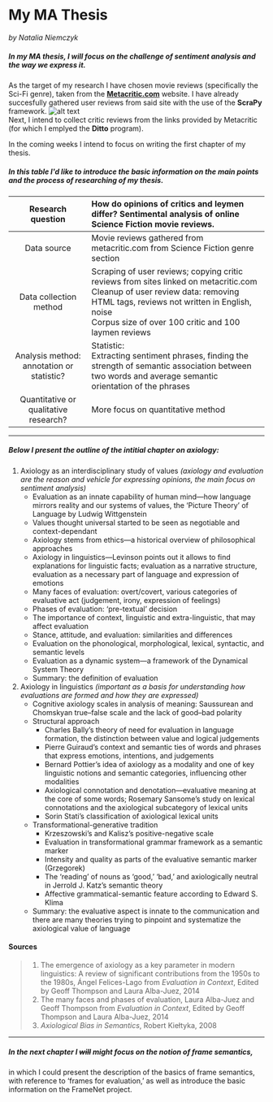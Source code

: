 # My MA Thesis
_by Natalia Niemczyk_


##### In my MA thesis, I will focus on the challenge of sentiment analysis and the way we express it.
As the target of my research I have chosen movie reviews (specifically the Sci-Fi genre), taken from the [__Metacritic.com__](https://www.metacritic.com/movie) website. I have already succesfully gathered user reviews from said site with the use of the __ScraPy__ framework. ![alt text](https://steemitimages.com/640x0/https://scrapinghub.files.wordpress.com/2016/08/scrapy.png "Scrapy Logo")  
Next, I intend to collect critic reviews from the links provided by Metacritic (for which I emplyed the **Ditto** program).  

In the coming weeks I intend to focus on writing the first chapter of my thesis.

##### In this table I'd like to introduce the basic information on the main points and the process of researching of my thesis.
| Research question | How do opinions of critics and leymen differ? Sentimental analysis of online Science Fiction movie reviews. |
| :---: |:---|
| Data source | Movie reviews gathered from metacritic.com from Science Fiction genre section |
| Data collection method|Scraping of user reviews; copying critic reviews from sites linked on metacritic.com<br>Cleanup of user review data: removing HTML tags, reviews not written in English, noise<br>Corpus size of over 100 critic and 100 laymen reviews |
|Analysis method: annotation or statistic? | Statistic:<br>Extracting sentiment phrases, finding the strength of semantic association between two words and average semantic orientation of the phrases |
|Quantitative or qualitative research?|More focus on quantitative method|


---
##### Below I present the outline of the intitial chapter on axiology:
1. Axiology as an interdisciplinary study of values *(axiology and evaluation are the reason and vehicle for expressing opinions, the main focus on sentiment analysis)*
    * Evaluation as an innate capability of human mind—how language mirrors reality and our systems of values, the ‘Picture Theory’ of Language by Ludwig Wittgenstein
    * Values thought universal started to be seen as negotiable and context-dependant
    * Axiology stems from ethics—a historical overview of philosophical approaches
    * Axiology in linguistics—Levinson points out it allows to find explanations for linguistic facts; evaluation as a narrative structure, evaluation as a necessary part of language and expression of emotions
    * Many faces of evaluation: overt/covert, various categories of evaluative act (judgement, irony, expression of feelings)
    * Phases of evaluation: ‘pre-textual’ decision
    * The importance of context, linguistic and extra-linguistic, that may affect evaluation
    * Stance, attitude, and evaluation: similarities and differences
    * Evaluation on the phonological, morphological, lexical, syntactic, and semantic levels
    * Evaluation as a dynamic system—a framework of the Dynamical System Theory
    * Summary: the definition of evaluation
2. Axiology in linguistics *(important as a basis for understanding how evaluations are formed and how they are expressed)*
    * Cognitive axiology scales in analysis of meaning: Saussurean and Chomskyan true–false scale and the lack of good–bad polarity
    * Structural approach
        * Charles Bally’s theory of need for evaluation in language formation, the distinction between value and logical judgements
        * Pierre Guiraud’s context and semantic ties of words and phrases that express emotions, intentions, and judgements
        * Bernard Pottier’s idea of axiology as a modality and one of key linguistic notions and semantic categories, influencing other modalities
        * Axiological connotation and denotation—evaluative meaning at the core of some words; Rosemary Sansome’s study on lexical connotations and the axiological subcategory of lexical units
        * Sorin Stati’s classification of axiological lexical units
     * Transformational-generative tradition
        * Krzeszowski’s and Kalisz’s positive-negative scale
        * Evaluation in transformational grammar framework as a semantic marker
        * Intensity and quality as parts of the evaluative semantic marker (Grzegorek)
        * The ‘reading’ of nouns as ‘good,’ ‘bad,’ and axiologically neutral in Jerrold J. Katz’s semantic theory
        * Affective grammatical-semantic feature according to Edward S. Klima
    * Summary: the evaluative aspect is innate to the communication and there are many theories trying to pinpoint and systematize the axiological value of language
#### Sources
> 1. The emergence of axiology as a key parameter in modern linguistics: A review of significant contributions from the 1950s to the 1980s, Ángel Felices-Lago from *Evaluation in Context*, Edited by Geoff Thompson and Laura Alba-Juez, 2014  
> 2. The many faces and phases of evaluation, Laura Alba-Juez and Geoff Thompson from *Evaluation in Context*, Edited by Geoff Thompson and Laura Alba-Juez, 2014  
> 3. *Axiological Bias in Semantics*, Robert Kiełtyka, 2008
---
##### In the next chapter I ~~will~~ might focus on the notion of frame semantics,
in which I could present the  description of the basics of frame semantics, with reference to ‘frames for evaluation,’ as well as introduce the basic information on the FrameNet project.
